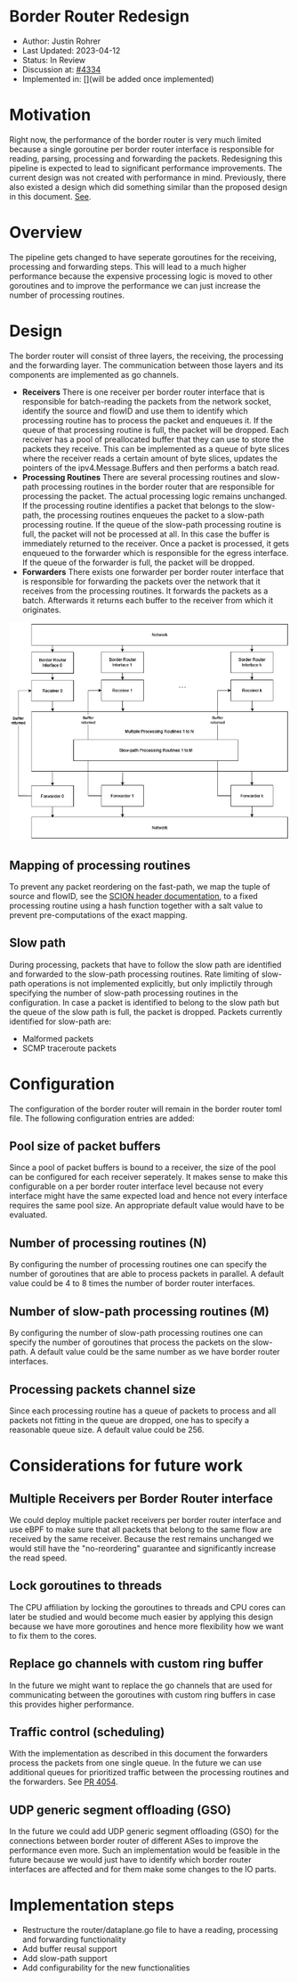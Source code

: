 # Border Router Redesign
* Author: Justin Rohrer
* Last Updated: 2023-04-12
* Status: In Review
* Discussion at: [#4334](https://github.com/scionproto/scion/issues/4334)
* Implemented in: [](will be added once implemented)

# Motivation
Right now, the performance of the border router is very much limited because a single goroutine per
border router interface is responsible for reading, parsing, processing and forwarding the packets.
Redesigning this pipeline is expected to lead to significant performance improvements.
The current design was not created with performance in mind.
Previously, there also existed a design which did something similar than the proposed design in this document.
[See](https://github.com/scionproto/scion/tree/92531f5cb62197b9d705001c13e5a6bdb7ba1fa4/go/border).

# Overview
The pipeline gets changed to have seperate goroutines for the receiving, processing and forwarding steps.
This will lead to a much higher performance because the expensive processing logic is moved to other
goroutines and to improve the performance we can just increase the number of processing routines.

# Design
The border router will consist of three layers, the receiving, the processing and the forwarding layer.
The communication between those layers and its components are implemented as go channels.

* **Receivers** There is one receiver per border router interface that is responsible for batch-reading the
packets from the network socket, identify the source and flowID and use them to identify which processing
routine has to process the packet and enqueues it.
If the queue of that processing routine is full, the packet will be dropped.
Each receiver has a pool of preallocated buffer that they can use to store the packets they receive.
This can be implemented as a queue of byte slices where the receiver reads a certain amount of byte slices,
updates the pointers of the ipv4.Message.Buffers and then performs a batch read.
* **Processing Routines** There are several processing routines and slow-path processing routines
in the border router that are responsible for processing the packet.
The actual processing logic remains unchanged.
If the processing routine identifies a packet that belongs to the slow-path, the processing routines enqueues
the packet to a slow-path processing routine. If the queue of the slow-path processing routine is full, the
packet will not be processed at all. In this case the buffer is immediately returned to the receiver.
Once a packet is processed, it gets enqueued to the forwarder which is responsible for the egress interface.
If the queue of the forwarder is full, the packet will be dropped.
* **Forwarders** There exists one forwarder per border router interface that is responsible for forwarding the
packets over the network that it receives from the processing routines. It forwards the packets as a batch.
Afterwards it returns each buffer to the receiver from which it originates.

![Border Router Design](fig/border_router/br_design.png)

## Mapping of processing routines
To prevent any packet reordering on the fast-path, we map the tuple of source and flowID, see the
[SCION header documentation](https://github.com/scionproto/scion/blob/master/doc/protocols/scion-header.rst),
to a fixed processing routine using a hash function together with a salt value to prevent pre-computations
of the exact mapping.

## Slow path
During processing, packets that have to follow the slow path are identified and forwarded to the
slow-path processing routines.
Rate limiting of slow-path operations is not implemented explicitly, but only implictily through specifying
the number of slow-path processing routines in the configuration.
In case a packet is identified to belong to the slow path but the queue of the slow path is full, the
packet is dropped.
Packets currently identified for slow-path are:
* Malformed packets
* SCMP traceroute packets

# Configuration
The configuration of the border router will remain in the border router toml file.
The following configuration entries are added:

## Pool size of packet buffers
Since a pool of packet buffers is bound to a receiver, the size of the pool can be configured for each
receiver seperately.
It makes sense to make this configurable on a per border router interface level because not every 
interface might have the same expected load and hence not every interface requires the same pool size.
An appropriate default value would have to be evaluated.

## Number of processing routines (N)
By configuring the number of processing routines one can specify the number of goroutines that are able
to process packets in parallel.
A default value could be 4 to 8 times the number of border router interfaces.

## Number of slow-path processing routines (M)
By configuring the number of slow-path processing routines one can specify the number of goroutines that
process the packets on the slow-path.
A default value could be the same number as we have border router interfaces.

## Processing packets channel size
Since each processing routine has a queue of packets to process and all packets not fitting in the queue
are dropped, one has to specify a reasonable queue size.
A default value could be 256.

# Considerations for future work
## Multiple Receivers per Border Router interface
We could deploy multiple packet receivers per border router interface and use eBPF to make sure that all
packets that belong to the same flow are received by the same receiver.
Because the rest remains unchanged we would still have the "no-reordering" guarantee and significantly
increase the read speed.

## Lock goroutines to threads
The CPU affiliation by locking the goroutines to threads and CPU cores can later be studied and would become
much easier by applying this design because we have more goroutines and hence more flexibility how we want to fix
them to the cores.

## Replace go channels with custom ring buffer
In the future we might want to replace the go channels that are used for communicating between the goroutines
with custom ring buffers in case this provides higher performance.

## Traffic control (scheduling)
With the implementation as described in this document the forwarders process the packets from one single queue.
In the future we can use additional queues for prioritized traffic between the processing routines and the forwarders.
See [PR 4054](https://github.com/scionproto/scion/pull/4054).

## UDP generic segment offloading (GSO)
In the future we could add UDP generic segment offloading (GSO) for the connections between border router
of different ASes to improve the performance even more.
Such an implementation would be feasible in the future because we would just have to identify
which border router interfaces are affected and for them make some changes to the IO parts.

# Implementation steps
* Restructure the router/dataplane.go file to have a reading, processing and forwarding functionality
* Add buffer reusal support
* Add slow-path support
* Add configurability for the new functionalities